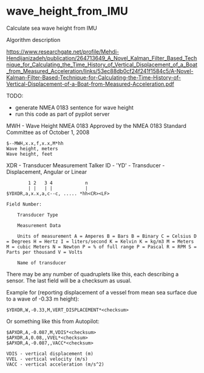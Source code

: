 # wave_height_from_IMU
Calculate sea wave height from IMU

Algorithm description

https://www.researchgate.net/profile/Mehdi-Hendijanizadeh/publication/264713649_A_Novel_Kalman_Filter_Based_Technique_for_Calculating_the_Time_History_of_Vertical_Displacement_of_a_Boat_from_Measured_Acceleration/links/53ec88db0cf24f241f1584c5/A-Novel-Kalman-Filter-Based-Technique-for-Calculating-the-Time-History-of-Vertical-Displacement-of-a-Boat-from-Measured-Acceleration.pdf

TODO: 
- generate NMEA 0183 sentence for wave height
- run this code as part of pypilot server




MWH - Wave Height
NMEA 0183
Approved by the NMEA 0183 Standard Committee
as of
October 1, 2008
    
    $--MWH,x.x,f,x.x,M*hh
    Wave height, meters
    Wave height, feet
    
    
    
XDR - Transducer Measurement 
Talker ID - 'YD' - Transducer - Displacement, Angular or Linear
    
            1 2   3 4            n
            | |   | |            |
    $YDXDR,a,x.x,a,c--c, ..... *hh<CR><LF>
    
    Field Number:
    
        Transducer Type
    
        Measurement Data
    
        Units of measurement A = Amperes B = Bars B = Binary C = Celsius D = Degrees H = Hertz I = liters/second K = Kelvin K = kg/m3 M = Meters M = cubic Meters N = Newton P = % of full range P = Pascal R = RPM S = Parts per thousand V = Volts
    
        Name of transducer
    
There may be any number of quadruplets like this, each describing a sensor. The last field will be a checksum as usual.
    
Example for (reporting displacement of a vessel from mean sea surface due to a wave of -0.33 m height):

    $YDXDR,W,-0.33,M,VERT_DISPLACEMENT*<checksum>

Or something like this from Autopilot:

    
    $APXDR,A,-0.087,M,VDIS*<checksum>
    $APXDR,A,0.08,,VVEL*<checksum>
    $APXDR,A,-0.087,,VACC*<checksum>
    
    VDIS - vertical displacement (m)
    VVEL - vertical velocity (m/s)
    VACC - vertical acceleration (m/s^2)
